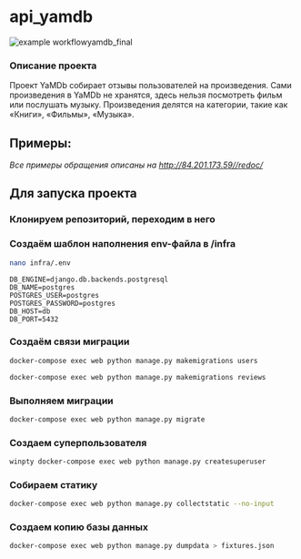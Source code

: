 # api_yamdb

![example workflow](https://github.com/JliusoO/yamdb_final/actions/workflows/yamdb_workflow.yml/badge.svg)yamdb_final

### Описание проекта

Проект YaMDb собирает отзывы пользователей на произведения. 
Сами произведения в YaMDb не хранятся, здесь нельзя посмотреть фильм или послушать музыку.
Произведения делятся на категории, такие как «Книги», «Фильмы», «Музыка».
## Примеры:
*Все примеры обращения описаны на http://84.201.173.59//redoc/*

## Для запуска проекта
### Клонируем репозиторий, переходим в него
### Создаём шаблон наполнения env-файла в /infra
```bash
nano infra/.env
```
```
DB_ENGINE=django.db.backends.postgresql
DB_NAME=postgres
POSTGRES_USER=postgres
POSTGRES_PASSWORD=postgres
DB_HOST=db
DB_PORT=5432
```
### Создаём связи миграции
```bash
docker-compose exec web python manage.py makemigrations users
```
```bash
docker-compose exec web python manage.py makemigrations reviews
```
### Выполняем миграции
```bash
docker-compose exec web python manage.py migrate
```
### Создаем суперпользователя
```bash
winpty docker-compose exec web python manage.py createsuperuser
```
### Собираем статику
```bash
docker-compose exec web python manage.py collectstatic --no-input 
```
### Создаем копию базы данных
```bash
docker-compose exec web python manage.py dumpdata > fixtures.json 
```
